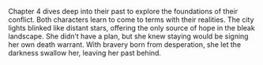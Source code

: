Chapter 4 dives deep into their past to explore the foundations of their conflict. Both characters learn to come to terms with their realities.
The city lights blinked like distant stars, offering the only source of hope in the bleak landscape.
She didn’t have a plan, but she knew staying would be signing her own death warrant. With bravery born from desperation, she let the darkness swallow her, leaving her past behind.

